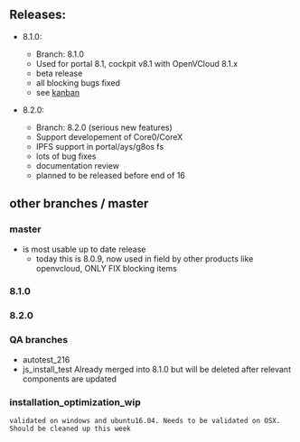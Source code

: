 ## Releases:

* 8.1.0:
   * Branch: 8.1.0
   * Used for portal 8.1, cockpit v8.1 with OpenVCloud 8.1.x
   * beta release
   * all blocking bugs fixed
   * see [kanban](https://waffle.io/gig-projects/org_products?milestone=8.1.0&source=Jumpscale%2Fjscockpit,Jumpscale%2Fjumpscale_core8,Jumpscale%2Fjumpscale_portal8,Jumpscale%2Fays_jumpscale8)
   
* 8.2.0:
   * Branch: 8.2.0 (serious new features)
   * Support developement of Core0/CoreX
   * IPFS support in portal/ays/g8os fs
   * lots of bug fixes
   * documentation review
   * planned to be released before end of 16

 ## other branches / master
 
 ### master
 
 - is most usable up to date release
    - today this is 8.0.9, now used in field by other products like openvcloud, ONLY FIX blocking items
 
 ### 8.1.0
 ### 8.2.0
 ### QA branches
   - autotest_216
   - js_install_test
   Already merged into 8.1.0 but will be deleted after relevant components are updated
   
 ### installation_optimization_wip
    validated on windows and ubuntu16.04. Needs to be validated on OSX. Should be cleaned up this week
 
 
 
